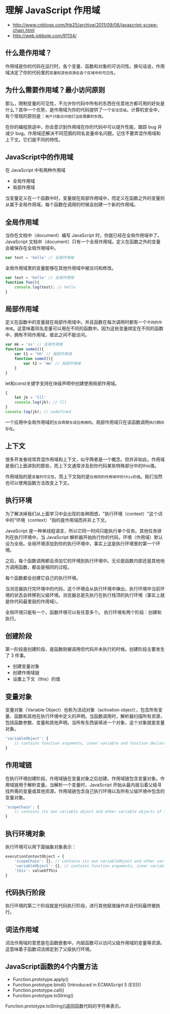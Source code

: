 # 理解 JavaScript 作用域

- <http://www.cnblogs.com/lhb25/archive/2011/09/06/javascript-scope-chain.html>
- <http://web.jobbole.com/91134/>

## 什么是作用域？

作用域是你的代码在运行时，各个变量、函数和对象的可访问性。换句话说，作用域决定了你的代码里的`变量和其他资源在各个区域中的可见性`。

## 为什么需要作用域？最小访问原则

那么，限制变量的可见性，不允许你代码中所有的东西在任意地方都可用的好处是什么？其中一个优势，是作用域为你的代码提供了一个`安全层级`。计算机安全中，有个常规的原则是：`用户只能访问他们当前需要的东西`。

在你的编程旅途中，你会意识到作用域在你的代码中可以提升性能，跟踪 bug 并减少 bug。作用域还解决不同范围的同名变量命名问题。记住不要弄混作用域和上下文。它们是不同的特性。

## JavaScript中的作用域

在 JavaScript 中有两种作用域

- 全局作用域
- 局部作用域

当变量定义在一个函数中时，变量就在局部作用域中，而定义在函数之外的变量则从属于全局作用域。每个函数在调用的时候会创建一个新的作用域。

## 全局作用域

当你在文档中（document）编写 JavaScript 时，你就已经在全局作用域中了。JavaScript 文档中（document）只有一个全局作用域。定义在函数之外的变量会被保存在全局作用域中。

```javascript
var test = 'hello' // 全局作用域
```

全局作用域里的变量能够在其他作用域中被访问和修改。

```javascript
var test = 'hello' // 全局作用域
function foo(){
    console.log(test); // hello
}
```

## 局部作用域

定义在函数中的变量就在局部作用域中。并且函数在每次调用时都有一个`不同的作用域`。这意味着同名变量可以用在不同的函数中。因为这些变量绑定在不同的函数中，拥有不同作用域，彼此之间不能访问。

```javascript
var mk = 'ss' // 全局作用域
function some1(){
    var t1 = 'hh' // 局部作用域
    function some2(){
        var t2 = 'mm' // 局部作用域
    }
}
```

let和const关键字支持在块级声明中创建使用局部作用域。

```javascript
{
    let jk = 'lll'
    console.log(jk); // lll
}
console.log(jk); // undefined
```

一个应用中全局作用域的`生存周期与该应用相同`。局部作用域只在该函数调用`执行期间存在`。

## 上下文

很多开发者经常弄混作用域和上下文，似乎两者是一个概念。但并非如此。作用域是我们上面讲到的那些，而上下文通常涉及到你代码某些特殊部分中的this值。

作用域指的是`变量的可见性`，而上下文指的是`在相同的作用域中的this的值`。我们当然也可以使用函数方法改变上下文。

## 执行环境

为了解决掉我们从上面学习中会出现的各种困惑，"执行环境（context）"这个词中的"环境（context）"指的是作用域而并非上下文。

JavaScript 是一种单线程语言，所以它同一时间只能执行单个任务。其他任务排列在执行环境中。当 JavaScript 解析器开始执行你的代码，环境（作用域）默认设为全局。全局环境添加到你的执行环境中，事实上这是执行环境里的第一个环境。

之后，每个函数调用都会添加它的环境到执行环境中。无论是函数内部还是其他地方调用函数，都会是相同的过程。

每个函数都会创建它自己的执行环境。

当浏览器执行完环境中的代码，这个环境会从执行环境中弹出，执行环境中当前环境的状态会转移到父级环境。浏览器总是先执行在执行栈顶的执行环境（事实上就是你代码最里层的作用域）。

全局环境只能有一个，函数环境可以有任意多个。 执行环境有两个阶段：创建和执行。

## 创建阶段

第一阶段是创建阶段，是函数刚被调用但代码并未执行的时候。创建阶段主要发生了 3 件事。

- 创建变量对象
- 创建作用域链
- 设置上下文（this）的值

## 变量对象

变量对象（Variable Object）也称为活动对象（activation object），包含所有变量、函数和其他在执行环境中定义的声明。当函数调用时，解析器扫描所有资源，包括函数参数、变量和其他声明。当所有东西装填进一个对象，这个对象就是变量对象。

```javascript
'variableObject': {
    // contains function arguments, inner variable and function declarations
}
```

## 作用域链

在执行环境创建阶段，作用域链在变量对象之后创建。作用域链包含变量对象。作用域链用于解析变量。当解析一个变量时，JavaScript 开始从最内层沿着父级寻找所需的变量或其他资源。作用域链包含自己执行环境以及所有父级环境中包含的变量对象。

```javascript
'scopeChain': {
    // contains its own variable object and other variable objects of the parent execution contexts
}
```

## 执行环境对象

执行环境可以用下面抽象对象表示：

```javascript
executionContextObject = {
    'scopeChain': {}, // contains its own variableObject and other variableObject of the parent execution contexts
    'variableObject': {}, // contains function arguments, inner variable and function declarations
    'this': valueOfThis
}
```

## 代码执行阶段

执行环境的第二个阶段就是代码执行阶段，进行其他赋值操作并且代码最终被执行。

## 词法作用域

词法作用域的意思是在函数嵌套中，内层函数可以访问父级作用域的变量等资源。这意味着子函数词法绑定到了父级执行环境。

## JavaScript函数的4个内置方法

- Function.prototype.apply()
- Function.prototype.bind() (Introduced in ECMAScript 5 (ES5))
- Function.prototype.call()
- Function.prototype.toString()

Function.prototype.toString()返回函数代码的字符串表示。
